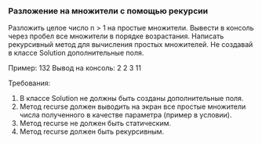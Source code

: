 
### Разложение на множители с помощью рекурсии

Разложить целое число n &gt; 1 на простые множители.
Вывести в консоль через пробел все множители в порядке возрастания.
Написать рекурсивный метод для вычисления простых множителей.
Не создавай в классе Solution дополнительные поля.

Пример:
132
Вывод на консоль:
2 2 3 11


Требования:
1.	В классе Solution не должны быть созданы дополнительные поля.
2.	Метод recurse должен выводить на экран все простые множители числа полученного в качестве параметра (пример в условии).
3.	Метод recurse не должен быть статическим.
4.	Метод recurse должен быть рекурсивным.


